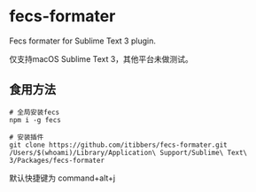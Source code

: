 # fecs-formater
Fecs formater for Sublime Text 3 plugin.

仅支持macOS Sublime Text 3，其他平台未做测试。

## 食用方法

```shell
# 全局安装fecs
npm i -g fecs

# 安装插件
git clone https://github.com/itibbers/fecs-formater.git /Users/$(whoami)/Library/Application\ Support/Sublime\ Text\ 3/Packages/fecs-formater
```

默认快捷键为 command+alt+j

